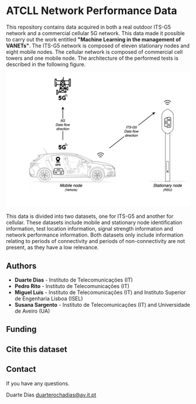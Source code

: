 # ATCLL Network Performance Data

This repository contains data acquired in both a real outdoor ITS-G5 network and a commercial cellular 5G network. This data made it possible to carry out the work entitled **"Machine Learning in the management of VANETs"**. The ITS-G5 network is composed of eleven stationary nodes and eight mobile nodes. The cellular network is composed of commercial cell towers and one mobile node. The architecture of the performed tests is described in the following figure.

![alt text](https://github.com/nap-it/ATCLLNetPerformData/blob/main/setup.jpg)

This data is divided into two datasets, one for ITS-G5 and another for cellular. These datasets include mobile and stationary node identification information, test location information, signal strength information and network performance information. Both datasets only include information relating to periods of connectivity and periods of non-connectivity are not present, as they have a low relevance.

## Authors
- **Duarte Dias** - Instituto de Telecomunicações (IT)
- **Pedro Rito** - Instituto de Telecomunicações (IT)
- **Miguel Luís** - Instituto de Telecomunicações (IT) and Instituto Superior de Engenharia Lisboa (ISEL)
- **Susana Sargento** - Instituto de Telecomunicações (IT) and Universidade de Aveiro (UA)

## Funding


## Cite this dataset


## Contact
If you have any questions.

Duarte Dias duarterochadias@av.it.pt